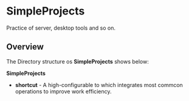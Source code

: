 # SimpleProjects
Practice of server, desktop tools and so on.

## Overview
The Directory structure os **SimpleProjects** shows below:

**SimpleProjects**

* **shortcut** - A high-configurable to which integrates most commcon operations to 
improve work efficiency.